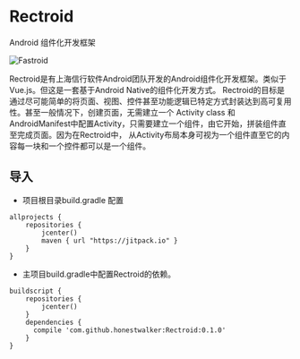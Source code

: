 # Rectroid
Android 组件化开发框架

![Fastroid](http://www.kancart.com/images/kancart_logo.png)

Rectroid是有上海信行软件Android团队开发的Android组件化开发框架。类似于Vue.js。但这是一套基于Android Native的组件化开发方式。
Rectroid的目标是通过尽可能简单的将页面、视图、控件甚至功能逻辑已特定方式封装达到高可复用性。甚至一般情况下，创建页面，无需建立一个
Activity class 和 AndroidManifest中配置Activity，只需要建立一个组件，由它开始，拼装组件直至完成页面。因为在Rectroid中，
从Activity布局本身可视为一个组件直至它的内容每一块和一个控件都可以是一个组件。
    


## 导入

- 项目根目录build.gradle 配置
````Gradle
allprojects {
    repositories {
        jcenter()
        maven { url "https://jitpack.io" }
    }
}
````




- 主项目build.gradle中配置Rectroid的依赖。
````Gradle
buildscript {
    repositories {
        jcenter()
    }
    dependencies {
      compile 'com.github.honestwalker:Rectroid:0.1.0'
    }
}
````
